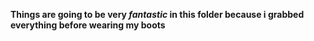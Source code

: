 **Things are going to be very _fantastic_ in this folder because i grabbed everything before wearing my boots**